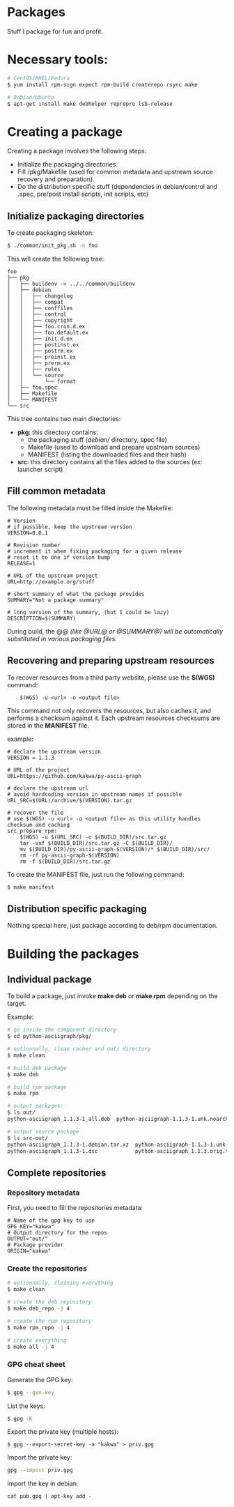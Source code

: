 # Packages

Stuff I package for fun and profit.

# Necessary tools:

```bash
# CentOS/RHEL/Fedora
$ yum install rpm-sign expect rpm-build createrepo rsync make

# Debian/Ubuntu
$ apt-get install make debhelper reprepro lsb-release
```

# Creating a package

Creating a package <foo> involves the following steps:

* Initialize the packaging directories.
* Fill <foo>/pkg/Makefile (used for common metadata and upstream source recovery and preparation).
* Do the distribution specific stuff (dependencies in debian/control and <foo>.spec, pre/post install scripts, init scripts, etc)

## Initialize packaging directories

To create packaging skeleton:

```bash
$ ./common/init_pkg.sh -n foo
```

This will create the following tree:

```
foo
├── pkg
│   ├── buildenv -> ../../common/buildenv
│   ├── debian
│   │   ├── changelog
│   │   ├── compat
│   │   ├── conffiles
│   │   ├── control
│   │   ├── copyright
│   │   ├── foo.cron.d.ex
│   │   ├── foo.default.ex
│   │   ├── init.d.ex
│   │   ├── postinst.ex
│   │   ├── postrm.ex
│   │   ├── preinst.ex
│   │   ├── prerm.ex
│   │   ├── rules
│   │   └── source
│   │       └── format
│   ├── foo.spec
│   ├── Makefile
│   └── MANIFEST
└── src
```

This tree contains two main directories:

* **pkg**: this directory contains:
    * the packaging stuff (*debian/* directory, spec file)
    * Makefile (used to download and prepare upstream sources)
    * MANIFEST (listing the downloaded files and their hash)
* **src**: this directory contains all the files added to the sources (ex: launcher script)

## Fill common metadata

The following metadata must be filled inside the Makefile:

```
# Version
# if possible, keep the upstream version
VERSION=0.0.1

# Revision number
# increment it when fixing packaging for a given release
# reset it to one if version bump
RELEASE=1

# URL of the upstream project
URL=http://example.org/stuff

# short summary of what the package provides
SUMMARY="Not a package summary"

# long version of the summary, (but I could be lazy)
DESCRIPTION=$(SUMMARY)
```

During build, the @<VAR>@ (like @URL@ or @SUMMARY@) will be automatically substituted in various packaging files.

## Recovering and preparing upstream resources

To recover resources from a third party website, please use the **$(WGS)** command:

```
    $(WGS) -u <url> -o <output file>
```

This command not only recovers the resources, but also caches it, and performs a checksum against it.
Each upstream resources checksums are stored in the **MANIFEST** file.

example:

```make
# declare the upstream version
VERSION = 1.1.3

# URL of the project 
URL=https://github.com/kakwa/py-ascii-graph

# declare the upstream url
# avoid hardcoding version in upstream names if possible
URL_SRC=$(URL)/archive/$(VERSION).tar.gz

# recover the file
# use $(WGS) -u <url> -o <output file> as this utility handles checksum and caching
src_prepare_rpm:
    $(WGS) -u $(URL_SRC) -o $(BUILD_DIR)/src.tar.gz
    tar -vxf $(BUILD_DIR)/src.tar.gz -C $(BUILD_DIR)/
    mv $(BUILD_DIR)/py-ascii-graph-$(VERSION)/* $(BUILD_DIR)/src/
    rm -rf py-ascii-graph-$(VERSION)
    rm -f $(BUILD_DIR)/src.tar.gz
```

To create the MANIFEST file, just run the following command:

```bash
$ make manifest
```

## Distribution specific packaging

Nothing special here, just package according to deb/rpm documentation.

# Building the packages

## Individual package 

To build a package, just invoke **make deb** or **make rpm** depending on the target.

Example:

```bash
# go inside the component directory
$ cd python-asciigraph/pkg/

# optionnally, clean cache/ and out/ directory
$ make clean

# build deb package
$ make deb

# build rpm package
$ make rpm

# output packages:
$ ls out/
python-asciigraph_1.1.3-1_all.deb  python-asciigraph-1.1.3-1.unk.noarch.rpm

# output source package
$ ls src-out/
python-asciigraph_1.1.3-1.debian.tar.xz  python-asciigraph-1.1.3-1.unk.src.rpm
python-asciigraph_1.1.3-1.dsc            python-asciigraph_1.1.3.orig.tar.gz
```

## Complete repositories

### Repository metadata

First, you need to fill the repositories metadata:

```make
# Name of the gpg key to use
GPG_KEY="kakwa"
# Output directory for the repos
OUTPUT="out/"
# Package provider
ORIGIN="kakwa"
```


### Create the repositories

```bash
# optionnally, cleaning everything
$ make clean

# create the deb repository
$ make deb_repo -j 4

# create the rpm repository
$ make rpm_repo -j 4

# create everything
$ make all -j 4
```

### GPG cheat sheet

Generate the GPG key:

```bash
$ gpg --gen-key
```

List the keys:
```bash
$ gpg -K
```

Export the private key (multiple hosts):
```
$ gpg --export-secret-key -a "kakwa" > priv.gpg
```

Import the private key:
```bash
gpg --import priv.gpg
```

import the key in debian:
```
cat pub.gpg | apt-key add -
```
